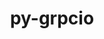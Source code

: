 ---
title: "py-grpcio"
layout: cache
categories: [package, develop]
meta: {"compilers": ["apple-clang@16.0.0", "gcc@11.4.0", "gcc@13.2.0"], "num_specs": 104, "num_specs_by_stack": {"e4s": 21, "hep": 6, "ml-darwin-aarch64-mps": 10, "ml-linux-aarch64-cpu": 31, "ml-linux-aarch64-cuda": 30, "ml-linux-x86_64-cpu": 30, "ml-linux-x86_64-cuda": 29, "ml-linux-x86_64-rocm": 22, "root": 104}, "oss": ["sequoia", "ubuntu22.04", "ubuntu24.04"], "platforms": ["darwin", "linux"], "stacks": ["e4s", "hep", "ml-darwin-aarch64-mps", "ml-linux-aarch64-cpu", "ml-linux-aarch64-cuda", "ml-linux-x86_64-cpu", "ml-linux-x86_64-cuda", "ml-linux-x86_64-rocm", "root"], "targets": ["aarch64", "x86_64_v3"], "versions": ["1.48.2", "1.62.2", "1.64.0", "1.71.0"]}
spec_details: [{"compiler": "gcc@11.4.0", "hash": "27md76e32cv64qezorjr2px3o5l7cq33", "os": "ubuntu22.04", "platform": "linux", "size": "-", "stacks": ["e4s", "root"], "target": "x86_64_v3", "variants": ["build_system=python_pip"], "versions": ["1.62.2"]}, {"compiler": "gcc@11.4.0", "hash": "2bxnu5hkq5k5udlicpgfk4ceu5t7pfbz", "os": "ubuntu22.04", "platform": "linux", "size": "-", "stacks": ["e4s", "root"], "target": "x86_64_v3", "variants": ["build_system=python_pip"], "versions": ["1.71.0"]}, {"compiler": "gcc@11.4.0", "hash": "2je2p4xp7mkchurg5bkxrio4whlc7bol", "os": "ubuntu22.04", "platform": "linux", "size": "-", "stacks": ["e4s", "root"], "target": "x86_64_v3", "variants": ["build_system=python_pip", "patches:=6be44fb"], "versions": ["1.48.2"]}, {"compiler": "gcc@13.2.0", "hash": "2ramt7cdlt2estfxolwlv3jzkocctcy2", "os": "ubuntu24.04", "platform": "linux", "size": "-", "stacks": ["ml-linux-x86_64-cpu", "ml-linux-x86_64-cuda", "root"], "target": "x86_64_v3", "variants": ["build_system=python_pip"], "versions": ["1.71.0"]}, {"compiler": "gcc@13.2.0", "hash": "2xblpsyov4o6img67de5fwkga6duqfxx", "os": "ubuntu24.04", "platform": "linux", "size": "-", "stacks": ["ml-linux-x86_64-cpu", "ml-linux-x86_64-cuda", "root"], "target": "x86_64_v3", "variants": ["build_system=python_pip"], "versions": ["1.71.0"]}, {"compiler": "gcc@13.2.0", "hash": "35tmcmm27qpdznwmds5wmenvpvwkouu7", "os": "ubuntu24.04", "platform": "linux", "size": "-", "stacks": ["ml-linux-x86_64-cpu", "ml-linux-x86_64-cuda", "ml-linux-x86_64-rocm", "root"], "target": "x86_64_v3", "variants": ["build_system=python_pip"], "versions": ["1.71.0"]}, {"compiler": "gcc@11.4.0", "hash": "3dbkfztotc2tfvicr5otyxjyqczpqvpx", "os": "ubuntu22.04", "platform": "linux", "size": "-", "stacks": ["hep", "root"], "target": "x86_64_v3", "variants": ["build_system=python_pip"], "versions": ["1.62.2"]}, {"compiler": "gcc@11.4.0", "hash": "3rywbvc3try74nqxhsazclo5g6abtnao", "os": "ubuntu22.04", "platform": "linux", "size": "-", "stacks": ["e4s", "root"], "target": "x86_64_v3", "variants": ["build_system=python_pip"], "versions": ["1.62.2"]}, {"compiler": "gcc@13.2.0", "hash": "3voqearwbk4emebbgspet4p7dt6crgwm", "os": "ubuntu24.04", "platform": "linux", "size": "-", "stacks": ["ml-linux-aarch64-cpu", "ml-linux-aarch64-cuda", "root"], "target": "aarch64", "variants": ["build_system=python_pip", "patches:=6be44fb"], "versions": ["1.48.2"]}, {"compiler": "gcc@11.4.0", "hash": "3xgswcjpei55dwssh7xuq7xuroi2jwet", "os": "ubuntu22.04", "platform": "linux", "size": "-", "stacks": ["e4s", "root"], "target": "x86_64_v3", "variants": ["build_system=python_pip", "patches:=6be44fb"], "versions": ["1.48.2"]}, {"compiler": "gcc@13.2.0", "hash": "5eznsuozawzdjo56rje23qqtiokv7zu3", "os": "ubuntu24.04", "platform": "linux", "size": "-", "stacks": ["ml-linux-x86_64-cpu", "ml-linux-x86_64-cuda", "ml-linux-x86_64-rocm", "root"], "target": "x86_64_v3", "variants": ["build_system=python_pip"], "versions": ["1.71.0"]}, {"compiler": "gcc@13.2.0", "hash": "5k2qovn7pa4w62uw3hhbqyonxcwb7rgk", "os": "ubuntu24.04", "platform": "linux", "size": "-", "stacks": ["ml-linux-aarch64-cpu", "ml-linux-aarch64-cuda", "root"], "target": "aarch64", "variants": ["build_system=python_pip"], "versions": ["1.71.0"]}, {"compiler": "gcc@13.2.0", "hash": "5wmxtxcrd5xlirohrmkyxfmydjewpn7l", "os": "ubuntu24.04", "platform": "linux", "size": "-", "stacks": ["ml-linux-x86_64-cpu", "ml-linux-x86_64-cuda", "ml-linux-x86_64-rocm", "root"], "target": "x86_64_v3", "variants": ["build_system=python_pip"], "versions": ["1.71.0"]}, {"compiler": "gcc@13.2.0", "hash": "67fn5glb3fx2cbedgqklz6yyb2qugou3", "os": "ubuntu24.04", "platform": "linux", "size": "-", "stacks": ["ml-linux-aarch64-cpu", "ml-linux-aarch64-cuda", "root"], "target": "aarch64", "variants": ["build_system=python_pip"], "versions": ["1.71.0"]}, {"compiler": "gcc@13.2.0", "hash": "7naqmdtecszp2l4qfdrsw4yzaet7rgul", "os": "ubuntu24.04", "platform": "linux", "size": "-", "stacks": ["ml-linux-aarch64-cpu", "ml-linux-aarch64-cuda", "root"], "target": "aarch64", "variants": ["build_system=python_pip"], "versions": ["1.71.0"]}, {"compiler": "gcc@13.2.0", "hash": "7t5oqgryvc4judbqxn5xhgh3pp3j5soo", "os": "ubuntu24.04", "platform": "linux", "size": "-", "stacks": ["ml-linux-aarch64-cpu", "ml-linux-aarch64-cuda", "root"], "target": "aarch64", "variants": ["build_system=python_pip"], "versions": ["1.71.0"]}, {"compiler": "gcc@13.2.0", "hash": "a3qtmzov3wq2an4i4z7hqqqawezemhg4", "os": "ubuntu24.04", "platform": "linux", "size": "-", "stacks": ["ml-linux-x86_64-rocm", "root"], "target": "x86_64_v3", "variants": ["build_system=python_pip"], "versions": ["1.71.0"]}, {"compiler": "gcc@11.4.0", "hash": "a7gh3bnhdpkenfw6mkvx346nwvji7kxy", "os": "ubuntu22.04", "platform": "linux", "size": "-", "stacks": ["e4s", "root"], "target": "x86_64_v3", "variants": ["build_system=python_pip"], "versions": ["1.62.2"]}, {"compiler": "gcc@13.2.0", "hash": "a7tnutszcgzny3d7umq34oyri4pa77gv", "os": "ubuntu24.04", "platform": "linux", "size": "-", "stacks": ["ml-linux-aarch64-cpu", "ml-linux-aarch64-cuda", "root"], "target": "aarch64", "variants": ["build_system=python_pip"], "versions": ["1.71.0"]}, {"compiler": "gcc@13.2.0", "hash": "awu2xonjtm2bpdjsu2i7syhbwvth6n6i", "os": "ubuntu24.04", "platform": "linux", "size": "-", "stacks": ["ml-linux-x86_64-cpu", "ml-linux-x86_64-cuda", "root"], "target": "x86_64_v3", "variants": ["build_system=python_pip", "patches:=6be44fb"], "versions": ["1.48.2"]}, {"compiler": "gcc@11.4.0", "hash": "c5hjdtrmxohk4n32icxj53i2lwtlfqfy", "os": "ubuntu22.04", "platform": "linux", "size": "-", "stacks": ["e4s", "root"], "target": "x86_64_v3", "variants": ["build_system=python_pip", "patches:=6be44fb"], "versions": ["1.48.2"]}, {"compiler": "gcc@13.2.0", "hash": "cj2fothv5j3gky2ytovwu2vr4d3dstxj", "os": "ubuntu24.04", "platform": "linux", "size": "-", "stacks": ["ml-linux-x86_64-cpu", "ml-linux-x86_64-cuda", "ml-linux-x86_64-rocm", "root"], "target": "x86_64_v3", "variants": ["build_system=python_pip"], "versions": ["1.71.0"]}, {"compiler": "gcc@13.2.0", "hash": "cwg4hrwewqhdnje3gbpf5ovd4anqz6bb", "os": "ubuntu24.04", "platform": "linux", "size": "-", "stacks": ["ml-linux-aarch64-cpu", "ml-linux-aarch64-cuda", "root"], "target": "aarch64", "variants": ["build_system=python_pip"], "versions": ["1.71.0"]}, {"compiler": "apple-clang@16.0.0", "hash": "ddktmxw6tn5xbblqkhub4gfc555rt6cp", "os": "sequoia", "platform": "darwin", "size": "-", "stacks": ["ml-darwin-aarch64-mps", "root"], "target": "aarch64", "variants": ["build_system=python_pip"], "versions": ["1.71.0"]}, {"compiler": "gcc@11.4.0", "hash": "dgchaf5a3cerl762azt4bi6a5yh2kghn", "os": "ubuntu22.04", "platform": "linux", "size": "-", "stacks": ["e4s", "root"], "target": "x86_64_v3", "variants": ["build_system=python_pip"], "versions": ["1.62.2"]}, {"compiler": "gcc@11.4.0", "hash": "dj4oeytzq7z6sowvfnkztxmkuebb7jyg", "os": "ubuntu22.04", "platform": "linux", "size": "-", "stacks": ["e4s", "root"], "target": "x86_64_v3", "variants": ["build_system=python_pip"], "versions": ["1.62.2"]}, {"compiler": "gcc@13.2.0", "hash": "e2c6ywb64omtwsgp32ctv7qdmd6rlbtg", "os": "ubuntu24.04", "platform": "linux", "size": "-", "stacks": ["ml-linux-aarch64-cpu", "ml-linux-aarch64-cuda", "root"], "target": "aarch64", "variants": ["build_system=python_pip"], "versions": ["1.71.0"]}, {"compiler": "apple-clang@16.0.0", "hash": "e37n6myuwm467ebf4piwjrakd5krq4ut", "os": "sequoia", "platform": "darwin", "size": "-", "stacks": ["ml-darwin-aarch64-mps", "root"], "target": "aarch64", "variants": ["build_system=python_pip"], "versions": ["1.71.0"]}, {"compiler": "gcc@13.2.0", "hash": "evudbs2376nltg7v2ha4fueqto4xlwb2", "os": "ubuntu24.04", "platform": "linux", "size": "-", "stacks": ["ml-linux-aarch64-cpu", "ml-linux-aarch64-cuda", "root"], "target": "aarch64", "variants": ["build_system=python_pip"], "versions": ["1.71.0"]}, {"compiler": "gcc@13.2.0", "hash": "f545w4fpx3tq72gewrp3zjntnxq3iulw", "os": "ubuntu24.04", "platform": "linux", "size": "-", "stacks": ["ml-linux-aarch64-cpu", "ml-linux-aarch64-cuda", "root"], "target": "aarch64", "variants": ["build_system=python_pip", "patches:=6be44fb"], "versions": ["1.48.2"]}, {"compiler": "gcc@11.4.0", "hash": "f5ytpc7mk6gif2du2jgxkgs7ugrq7dau", "os": "ubuntu22.04", "platform": "linux", "size": "-", "stacks": ["e4s", "root"], "target": "x86_64_v3", "variants": ["build_system=python_pip"], "versions": ["1.71.0"]}, {"compiler": "gcc@13.2.0", "hash": "f62ln27plthjadqmvrselgddwzvgszfj", "os": "ubuntu24.04", "platform": "linux", "size": "-", "stacks": ["ml-linux-x86_64-cpu", "ml-linux-x86_64-cuda", "ml-linux-x86_64-rocm", "root"], "target": "x86_64_v3", "variants": ["build_system=python_pip"], "versions": ["1.71.0"]}, {"compiler": "gcc@13.2.0", "hash": "f6p5klv5xg4fcupddry2eoouu5yxbamv", "os": "ubuntu24.04", "platform": "linux", "size": "-", "stacks": ["ml-linux-x86_64-cpu", "ml-linux-x86_64-cuda", "ml-linux-x86_64-rocm", "root"], "target": "x86_64_v3", "variants": ["build_system=python_pip"], "versions": ["1.71.0"]}, {"compiler": "apple-clang@16.0.0", "hash": "fmbmkcglv44wbic2hqkmzdio32cr2pya", "os": "sequoia", "platform": "darwin", "size": "-", "stacks": ["ml-darwin-aarch64-mps", "root"], "target": "aarch64", "variants": ["build_system=python_pip"], "versions": ["1.71.0"]}, {"compiler": "gcc@11.4.0", "hash": "fv3h7ljgb77mb23mtjv3lrcrg4mqiic4", "os": "ubuntu22.04", "platform": "linux", "size": "-", "stacks": ["e4s", "root"], "target": "x86_64_v3", "variants": ["build_system=python_pip", "patches:=6be44fb"], "versions": ["1.48.2"]}, {"compiler": "gcc@13.2.0", "hash": "gmvhhy34dbu7hem6mgnyr4neg6yvm5ll", "os": "ubuntu24.04", "platform": "linux", "size": "-", "stacks": ["ml-linux-aarch64-cpu", "ml-linux-aarch64-cuda", "root"], "target": "aarch64", "variants": ["build_system=python_pip", "patches:=6be44fb"], "versions": ["1.48.2"]}, {"compiler": "gcc@13.2.0", "hash": "gopggwhetekscfifd4tq3g6pizgkmxfa", "os": "ubuntu24.04", "platform": "linux", "size": "-", "stacks": ["ml-linux-x86_64-cpu", "ml-linux-x86_64-rocm", "root"], "target": "x86_64_v3", "variants": ["build_system=python_pip"], "versions": ["1.71.0"]}, {"compiler": "gcc@13.2.0", "hash": "gq4ugoxacxqkmm2vv337zcnkqxosnkbx", "os": "ubuntu24.04", "platform": "linux", "size": "-", "stacks": ["ml-linux-aarch64-cpu", "ml-linux-aarch64-cuda", "root"], "target": "aarch64", "variants": ["build_system=python_pip", "patches:=6be44fb"], "versions": ["1.48.2"]}, {"compiler": "apple-clang@16.0.0", "hash": "h3p6unu253zluqvbexu4vrszsvy4ases", "os": "sequoia", "platform": "darwin", "size": "-", "stacks": ["ml-darwin-aarch64-mps", "root"], "target": "aarch64", "variants": ["build_system=python_pip"], "versions": ["1.64.0"]}, {"compiler": "gcc@13.2.0", "hash": "i54f3ttc4wejbkomkemus7nweaxbl7x7", "os": "ubuntu24.04", "platform": "linux", "size": "-", "stacks": ["ml-linux-aarch64-cpu", "ml-linux-aarch64-cuda", "root"], "target": "aarch64", "variants": ["build_system=python_pip"], "versions": ["1.71.0"]}, {"compiler": "gcc@11.4.0", "hash": "j3qs7rna47xyvb5gwcytxapyj2udco2c", "os": "ubuntu22.04", "platform": "linux", "size": "-", "stacks": ["hep", "root"], "target": "x86_64_v3", "variants": ["build_system=python_pip"], "versions": ["1.62.2"]}, {"compiler": "gcc@11.4.0", "hash": "jglihcjo53eaamcp2v7ufwkdbpulcphp", "os": "ubuntu22.04", "platform": "linux", "size": "-", "stacks": ["e4s", "root"], "target": "x86_64_v3", "variants": ["build_system=python_pip", "patches:=6be44fb"], "versions": ["1.48.2"]}, {"compiler": "gcc@13.2.0", "hash": "kgdvlnfvqrg5usfy7tllgcvy5iza6nai", "os": "ubuntu24.04", "platform": "linux", "size": "-", "stacks": ["ml-linux-aarch64-cpu", "ml-linux-aarch64-cuda", "root"], "target": "aarch64", "variants": ["build_system=python_pip", "patches:=6be44fb"], "versions": ["1.48.2"]}, {"compiler": "gcc@13.2.0", "hash": "koed63nonlfqrh6pwlx5z74k2jqbu7ll", "os": "ubuntu24.04", "platform": "linux", "size": "-", "stacks": ["ml-linux-aarch64-cpu", "ml-linux-aarch64-cuda", "root"], "target": "aarch64", "variants": ["build_system=python_pip", "patches:=6be44fb"], "versions": ["1.48.2"]}, {"compiler": "gcc@13.2.0", "hash": "kwtald5j45enm7tzsd3v5yevimxsgkcj", "os": "ubuntu24.04", "platform": "linux", "size": "-", "stacks": ["ml-linux-x86_64-cpu", "ml-linux-x86_64-cuda", "ml-linux-x86_64-rocm", "root"], "target": "x86_64_v3", "variants": ["build_system=python_pip"], "versions": ["1.71.0"]}, {"compiler": "gcc@11.4.0", "hash": "kz55amwqlzfisv3dhbho6egthd5muhjg", "os": "ubuntu22.04", "platform": "linux", "size": "-", "stacks": ["e4s", "root"], "target": "x86_64_v3", "variants": ["build_system=python_pip"], "versions": ["1.64.0"]}, {"compiler": "gcc@13.2.0", "hash": "kzninfnccxrlmbrz3lqakjxlur7ofphd", "os": "ubuntu24.04", "platform": "linux", "size": "-", "stacks": ["ml-linux-aarch64-cpu", "ml-linux-aarch64-cuda", "root"], "target": "aarch64", "variants": ["build_system=python_pip"], "versions": ["1.71.0"]}, {"compiler": "gcc@13.2.0", "hash": "l6khln5dx7wusdlr4v4mgp4b2xewbjwy", "os": "ubuntu24.04", "platform": "linux", "size": "-", "stacks": ["ml-linux-x86_64-cpu", "ml-linux-x86_64-cuda", "ml-linux-x86_64-rocm", "root"], "target": "x86_64_v3", "variants": ["build_system=python_pip"], "versions": ["1.71.0"]}, {"compiler": "gcc@13.2.0", "hash": "meu6ldcpo3j7neijyeh4txqzoawq44ar", "os": "ubuntu24.04", "platform": "linux", "size": "-", "stacks": ["ml-linux-x86_64-rocm", "root"], "target": "x86_64_v3", "variants": ["build_system=python_pip"], "versions": ["1.71.0"]}, {"compiler": "gcc@13.2.0", "hash": "mmzrpgbqdznwpoqbcq45endxcbktrszh", "os": "ubuntu24.04", "platform": "linux", "size": "-", "stacks": ["ml-linux-x86_64-cpu", "ml-linux-x86_64-cuda", "ml-linux-x86_64-rocm", "root"], "target": "x86_64_v3", "variants": ["build_system=python_pip"], "versions": ["1.71.0"]}, {"compiler": "apple-clang@16.0.0", "hash": "mywd62ubiftjir3h6vmanul7milc2vtp", "os": "sequoia", "platform": "darwin", "size": "-", "stacks": ["ml-darwin-aarch64-mps", "root"], "target": "aarch64", "variants": ["build_system=python_pip"], "versions": ["1.71.0"]}, {"compiler": "gcc@13.2.0", "hash": "mz32fv46o5z54u6pviy4w3heounvkfg5", "os": "ubuntu24.04", "platform": "linux", "size": "-", "stacks": ["ml-linux-x86_64-cpu", "ml-linux-x86_64-cuda", "root"], "target": "x86_64_v3", "variants": ["build_system=python_pip", "patches:=6be44fb"], "versions": ["1.48.2"]}, {"compiler": "gcc@11.4.0", "hash": "n4l7z27vu2l3qpop3iccv5yk4bbrgb5a", "os": "ubuntu22.04", "platform": "linux", "size": "-", "stacks": ["hep", "root"], "target": "x86_64_v3", "variants": ["build_system=python_pip"], "versions": ["1.62.2"]}, {"compiler": "gcc@13.2.0", "hash": "n57z3fb2izipcepshble4szlz7zrytdj", "os": "ubuntu24.04", "platform": "linux", "size": "-", "stacks": ["ml-linux-x86_64-cpu", "ml-linux-x86_64-cuda", "ml-linux-x86_64-rocm", "root"], "target": "x86_64_v3", "variants": ["build_system=python_pip"], "versions": ["1.71.0"]}, {"compiler": "gcc@13.2.0", "hash": "nd4zsox2r7jpseucqmhcs6dhopwdmej5", "os": "ubuntu24.04", "platform": "linux", "size": "-", "stacks": ["ml-linux-x86_64-cpu", "ml-linux-x86_64-cuda", "root"], "target": "x86_64_v3", "variants": ["build_system=python_pip", "patches:=6be44fb"], "versions": ["1.48.2"]}, {"compiler": "gcc@11.4.0", "hash": "ngw7dxmlqqoqlho3x74af3enkyuqocpn", "os": "ubuntu22.04", "platform": "linux", "size": "-", "stacks": ["hep", "root"], "target": "x86_64_v3", "variants": ["build_system=python_pip"], "versions": ["1.62.2"]}, {"compiler": "gcc@11.4.0", "hash": "nm4zcnvru2frof62qb3aufm2vjgafzco", "os": "ubuntu22.04", "platform": "linux", "size": "-", "stacks": ["hep", "root"], "target": "x86_64_v3", "variants": ["build_system=python_pip"], "versions": ["1.62.2"]}, {"compiler": "gcc@13.2.0", "hash": "np34uwu7tloeb5zlirrwgtj3kod2uf2z", "os": "ubuntu24.04", "platform": "linux", "size": "-", "stacks": ["ml-linux-aarch64-cpu", "ml-linux-aarch64-cuda", "root"], "target": "aarch64", "variants": ["build_system=python_pip"], "versions": ["1.71.0"]}, {"compiler": "gcc@13.2.0", "hash": "npj3aswzdoqtto56qyj3a2dk56xsh562", "os": "ubuntu24.04", "platform": "linux", "size": "-", "stacks": ["ml-linux-aarch64-cpu", "ml-linux-aarch64-cuda", "root"], "target": "aarch64", "variants": ["build_system=python_pip", "patches:=6be44fb"], "versions": ["1.48.2"]}, {"compiler": "gcc@13.2.0", "hash": "o57xh2gfs4fngnyble2deuni4g4vagms", "os": "ubuntu24.04", "platform": "linux", "size": "-", "stacks": ["ml-linux-aarch64-cpu", "ml-linux-aarch64-cuda", "root"], "target": "aarch64", "variants": ["build_system=python_pip", "patches:=6be44fb"], "versions": ["1.48.2"]}, {"compiler": "gcc@11.4.0", "hash": "o5ggmp4v6wvafgbjuxwddhskkz4acold", "os": "ubuntu22.04", "platform": "linux", "size": "-", "stacks": ["e4s", "root"], "target": "x86_64_v3", "variants": ["build_system=python_pip"], "versions": ["1.71.0"]}, {"compiler": "gcc@13.2.0", "hash": "ogoe53ekmcdiedm3s5t4apnyikbiv4tm", "os": "ubuntu24.04", "platform": "linux", "size": "-", "stacks": ["ml-linux-x86_64-cpu", "ml-linux-x86_64-cuda", "ml-linux-x86_64-rocm", "root"], "target": "x86_64_v3", "variants": ["build_system=python_pip"], "versions": ["1.64.0"]}, {"compiler": "gcc@13.2.0", "hash": "pcdjdb6k6q6iesrlk4vvnwahl2ckrj52", "os": "ubuntu24.04", "platform": "linux", "size": "-", "stacks": ["ml-linux-x86_64-cpu", "ml-linux-x86_64-cuda", "root"], "target": "x86_64_v3", "variants": ["build_system=python_pip"], "versions": ["1.64.0"]}, {"compiler": "gcc@13.2.0", "hash": "pphyywr7xzxpchgokdta5kyi7axjonu4", "os": "ubuntu24.04", "platform": "linux", "size": "-", "stacks": ["ml-linux-x86_64-cpu", "ml-linux-x86_64-cuda", "ml-linux-x86_64-rocm", "root"], "target": "x86_64_v3", "variants": ["build_system=python_pip"], "versions": ["1.71.0"]}, {"compiler": "gcc@13.2.0", "hash": "ps5cpxoqnr7lefteuzvxcepxk6iee64g", "os": "ubuntu24.04", "platform": "linux", "size": "-", "stacks": ["ml-linux-aarch64-cpu", "ml-linux-aarch64-cuda", "root"], "target": "aarch64", "variants": ["build_system=python_pip"], "versions": ["1.71.0"]}, {"compiler": "gcc@13.2.0", "hash": "q4t62v6yrocskk4iaky2pnlgpwvc6c2f", "os": "ubuntu24.04", "platform": "linux", "size": "-", "stacks": ["ml-linux-aarch64-cpu", "ml-linux-aarch64-cuda", "root"], "target": "aarch64", "variants": ["build_system=python_pip"], "versions": ["1.71.0"]}, {"compiler": "gcc@13.2.0", "hash": "q7po6apr754dsv2u7psztrxkdxjkyfb6", "os": "ubuntu24.04", "platform": "linux", "size": "-", "stacks": ["ml-linux-x86_64-rocm", "root"], "target": "x86_64_v3", "variants": ["build_system=python_pip"], "versions": ["1.64.0"]}, {"compiler": "apple-clang@16.0.0", "hash": "qcyvmpe3duxy7sd6c4mvxegksjj6rgp5", "os": "sequoia", "platform": "darwin", "size": "-", "stacks": ["ml-darwin-aarch64-mps", "root"], "target": "aarch64", "variants": ["build_system=python_pip"], "versions": ["1.71.0"]}, {"compiler": "gcc@13.2.0", "hash": "qkp7pj4otjwsbrng7mx7qqph5exxeshj", "os": "ubuntu24.04", "platform": "linux", "size": "-", "stacks": ["ml-linux-aarch64-cpu", "ml-linux-aarch64-cuda", "root"], "target": "aarch64", "variants": ["build_system=python_pip"], "versions": ["1.71.0"]}, {"compiler": "gcc@13.2.0", "hash": "rao6gor6gmnvuejzdp2nxndgserfmjsh", "os": "ubuntu24.04", "platform": "linux", "size": "-", "stacks": ["ml-linux-x86_64-cpu", "ml-linux-x86_64-cuda", "ml-linux-x86_64-rocm", "root"], "target": "x86_64_v3", "variants": ["build_system=python_pip"], "versions": ["1.71.0"]}, {"compiler": "gcc@11.4.0", "hash": "rfjbtcadjletyguszrz4lpryfalqnzcu", "os": "ubuntu22.04", "platform": "linux", "size": "-", "stacks": ["e4s", "root"], "target": "x86_64_v3", "variants": ["build_system=python_pip", "patches:=6be44fb"], "versions": ["1.48.2"]}, {"compiler": "gcc@13.2.0", "hash": "rspcx3yteilvvw2rbcbenxnxabpq3ozg", "os": "ubuntu24.04", "platform": "linux", "size": "-", "stacks": ["ml-linux-x86_64-cpu", "ml-linux-x86_64-cuda", "root"], "target": "x86_64_v3", "variants": ["build_system=python_pip", "patches:=6be44fb"], "versions": ["1.48.2"]}, {"compiler": "gcc@13.2.0", "hash": "s2updczjtqdgthxyreyb2xi6llptmuys", "os": "ubuntu24.04", "platform": "linux", "size": "-", "stacks": ["ml-linux-aarch64-cpu", "ml-linux-aarch64-cuda", "root"], "target": "aarch64", "variants": ["build_system=python_pip"], "versions": ["1.64.0"]}, {"compiler": "gcc@13.2.0", "hash": "s4xoq4hyubg6vf6vv7ge3vpwwukpnlx4", "os": "ubuntu24.04", "platform": "linux", "size": "-", "stacks": ["ml-linux-aarch64-cpu", "ml-linux-aarch64-cuda", "root"], "target": "aarch64", "variants": ["build_system=python_pip"], "versions": ["1.71.0"]}, {"compiler": "gcc@11.4.0", "hash": "sfpre2ikz6uaxlwbyk5zt6gghxsiirc6", "os": "ubuntu22.04", "platform": "linux", "size": "-", "stacks": ["hep", "root"], "target": "x86_64_v3", "variants": ["build_system=python_pip"], "versions": ["1.62.2"]}, {"compiler": "gcc@13.2.0", "hash": "speeeumprndk7oik5m6i6jtoysq5kjos", "os": "ubuntu24.04", "platform": "linux", "size": "-", "stacks": ["ml-linux-x86_64-cpu", "ml-linux-x86_64-cuda", "root"], "target": "x86_64_v3", "variants": ["build_system=python_pip"], "versions": ["1.71.0"]}, {"compiler": "apple-clang@16.0.0", "hash": "sx6wdhqqsbpterje3qgu5dtlvuduwdud", "os": "sequoia", "platform": "darwin", "size": "-", "stacks": ["ml-darwin-aarch64-mps", "root"], "target": "aarch64", "variants": ["build_system=python_pip"], "versions": ["1.71.0"]}, {"compiler": "gcc@13.2.0", "hash": "t3wfr4oer6ssxhiethqyeqvmrx6jk2md", "os": "ubuntu24.04", "platform": "linux", "size": "-", "stacks": ["ml-linux-x86_64-cpu", "ml-linux-x86_64-cuda", "root"], "target": "x86_64_v3", "variants": ["build_system=python_pip", "patches:=6be44fb"], "versions": ["1.48.2"]}, {"compiler": "gcc@13.2.0", "hash": "tsavxmim5x3ig3lwxc3o4i3iwl6absxd", "os": "ubuntu24.04", "platform": "linux", "size": "-", "stacks": ["ml-linux-x86_64-cpu", "ml-linux-x86_64-cuda", "root"], "target": "x86_64_v3", "variants": ["build_system=python_pip", "patches:=6be44fb"], "versions": ["1.48.2"]}, {"compiler": "gcc@11.4.0", "hash": "tuyrm3mpojamcdxx6ezv4ywv7mnrc244", "os": "ubuntu22.04", "platform": "linux", "size": "-", "stacks": ["e4s", "root"], "target": "x86_64_v3", "variants": ["build_system=python_pip", "patches:=6be44fb"], "versions": ["1.48.2"]}, {"compiler": "gcc@11.4.0", "hash": "u4aya3mlizhh6uiaa34sx25mphq3qoey", "os": "ubuntu22.04", "platform": "linux", "size": "-", "stacks": ["e4s", "root"], "target": "x86_64_v3", "variants": ["build_system=python_pip", "patches:=6be44fb"], "versions": ["1.48.2"]}, {"compiler": "gcc@13.2.0", "hash": "uavoi4sdezjptctpwjm2ezblrantq3zx", "os": "ubuntu24.04", "platform": "linux", "size": "-", "stacks": ["ml-linux-aarch64-cpu", "ml-linux-aarch64-cuda", "root"], "target": "aarch64", "variants": ["build_system=python_pip"], "versions": ["1.71.0"]}, {"compiler": "gcc@13.2.0", "hash": "ukokbz7hef34vsgsfhfvrgbsf5atk3ne", "os": "ubuntu24.04", "platform": "linux", "size": "-", "stacks": ["ml-linux-x86_64-rocm", "root"], "target": "x86_64_v3", "variants": ["build_system=python_pip"], "versions": ["1.71.0"]}, {"compiler": "gcc@13.2.0", "hash": "uodpi5jvirmh6hqk35dlza3tkqvsdj7w", "os": "ubuntu24.04", "platform": "linux", "size": "-", "stacks": ["ml-linux-aarch64-cpu", "ml-linux-aarch64-cuda", "root"], "target": "aarch64", "variants": ["build_system=python_pip", "patches:=6be44fb"], "versions": ["1.48.2"]}, {"compiler": "gcc@13.2.0", "hash": "uq6ktgxv347jhpgbnlmvsswx3ikpxny4", "os": "ubuntu24.04", "platform": "linux", "size": "-", "stacks": ["ml-linux-aarch64-cpu", "ml-linux-aarch64-cuda", "root"], "target": "aarch64", "variants": ["build_system=python_pip"], "versions": ["1.71.0"]}, {"compiler": "gcc@13.2.0", "hash": "v6wvskiy7ke7x7wgjunh5uzwl7hgah5m", "os": "ubuntu24.04", "platform": "linux", "size": "-", "stacks": ["ml-linux-x86_64-cpu", "ml-linux-x86_64-cuda", "root"], "target": "x86_64_v3", "variants": ["build_system=python_pip", "patches:=6be44fb"], "versions": ["1.48.2"]}, {"compiler": "gcc@13.2.0", "hash": "vayusm7wtustimfnzg65cqhiagn23viw", "os": "ubuntu24.04", "platform": "linux", "size": "-", "stacks": ["ml-linux-aarch64-cpu", "ml-linux-aarch64-cuda", "root"], "target": "aarch64", "variants": ["build_system=python_pip"], "versions": ["1.71.0"]}, {"compiler": "apple-clang@16.0.0", "hash": "vf45cgttmbmeozdgxdrbmga4uridc2qc", "os": "sequoia", "platform": "darwin", "size": "-", "stacks": ["ml-darwin-aarch64-mps", "root"], "target": "aarch64", "variants": ["build_system=python_pip"], "versions": ["1.71.0"]}, {"compiler": "gcc@11.4.0", "hash": "w6snfubj75lzf5okfhaqekchz2a5agcv", "os": "ubuntu22.04", "platform": "linux", "size": "-", "stacks": ["e4s", "root"], "target": "x86_64_v3", "variants": ["build_system=python_pip"], "versions": ["1.62.2"]}, {"compiler": "apple-clang@16.0.0", "hash": "wjphzottz4kahpx5ecpri53rpnu76sqe", "os": "sequoia", "platform": "darwin", "size": "-", "stacks": ["ml-darwin-aarch64-mps", "root"], "target": "aarch64", "variants": ["build_system=python_pip"], "versions": ["1.71.0"]}, {"compiler": "gcc@13.2.0", "hash": "wlofyuz46hycgyr5g24xeqlbphy2nbqq", "os": "ubuntu24.04", "platform": "linux", "size": "-", "stacks": ["ml-linux-x86_64-rocm", "root"], "target": "x86_64_v3", "variants": ["build_system=python_pip"], "versions": ["1.71.0"]}, {"compiler": "gcc@13.2.0", "hash": "wngczdkta2xche7glcyhb746tarixnts", "os": "ubuntu24.04", "platform": "linux", "size": "-", "stacks": ["ml-linux-x86_64-cpu", "ml-linux-x86_64-cuda", "root"], "target": "x86_64_v3", "variants": ["build_system=python_pip"], "versions": ["1.71.0"]}, {"compiler": "apple-clang@16.0.0", "hash": "x7t62mwjl6wsdi6rbzg6iyfaw3iwtwiu", "os": "sequoia", "platform": "darwin", "size": "-", "stacks": ["ml-darwin-aarch64-mps", "root"], "target": "aarch64", "variants": ["build_system=python_pip"], "versions": ["1.71.0"]}, {"compiler": "gcc@13.2.0", "hash": "xifgowuomgamfzsveswshd34skelpaat", "os": "ubuntu24.04", "platform": "linux", "size": "-", "stacks": ["ml-linux-aarch64-cpu", "root"], "target": "aarch64", "variants": ["build_system=python_pip", "patches:=6be44fb"], "versions": ["1.48.2"]}, {"compiler": "gcc@11.4.0", "hash": "xqp3vpywsgeqp2umkfatglmbpdqr5l7n", "os": "ubuntu22.04", "platform": "linux", "size": "-", "stacks": ["e4s", "root"], "target": "x86_64_v3", "variants": ["build_system=python_pip"], "versions": ["1.62.2"]}, {"compiler": "gcc@13.2.0", "hash": "y7u46me5udwj7fg7butmncain2qfl2ah", "os": "ubuntu24.04", "platform": "linux", "size": "-", "stacks": ["ml-linux-x86_64-cpu", "ml-linux-x86_64-cuda", "root"], "target": "x86_64_v3", "variants": ["build_system=python_pip", "patches:=6be44fb"], "versions": ["1.48.2"]}, {"compiler": "gcc@13.2.0", "hash": "yeggq6bsrcjjgp5pddew4yuwt7653zkk", "os": "ubuntu24.04", "platform": "linux", "size": "-", "stacks": ["ml-linux-x86_64-rocm", "root"], "target": "x86_64_v3", "variants": ["build_system=python_pip"], "versions": ["1.71.0"]}, {"compiler": "gcc@13.2.0", "hash": "yhb5tvu2skqxww2vscjtyhunplmdw3e7", "os": "ubuntu24.04", "platform": "linux", "size": "-", "stacks": ["ml-linux-x86_64-cpu", "ml-linux-x86_64-cuda", "ml-linux-x86_64-rocm", "root"], "target": "x86_64_v3", "variants": ["build_system=python_pip"], "versions": ["1.71.0"]}, {"compiler": "gcc@11.4.0", "hash": "ys7ip7dbj2mhsctasoa5ao4mjndj653j", "os": "ubuntu22.04", "platform": "linux", "size": "-", "stacks": ["e4s", "root"], "target": "x86_64_v3", "variants": ["build_system=python_pip", "patches:=6be44fb"], "versions": ["1.48.2"]}, {"compiler": "gcc@13.2.0", "hash": "yt5o34vmzyj546vol73nakoxfctqogzg", "os": "ubuntu24.04", "platform": "linux", "size": "-", "stacks": ["ml-linux-x86_64-cpu", "ml-linux-x86_64-cuda", "ml-linux-x86_64-rocm", "root"], "target": "x86_64_v3", "variants": ["build_system=python_pip"], "versions": ["1.71.0"]}, {"compiler": "gcc@11.4.0", "hash": "z6zptz3xjbu3i6usdkzj5ssroijm56wm", "os": "ubuntu22.04", "platform": "linux", "size": "-", "stacks": ["e4s", "root"], "target": "x86_64_v3", "variants": ["build_system=python_pip", "patches:=6be44fb"], "versions": ["1.48.2"]}, {"compiler": "gcc@13.2.0", "hash": "zfa35dvqsjne42zq2dzpectuw3rmrnui", "os": "ubuntu24.04", "platform": "linux", "size": "-", "stacks": ["ml-linux-aarch64-cpu", "ml-linux-aarch64-cuda", "root"], "target": "aarch64", "variants": ["build_system=python_pip"], "versions": ["1.71.0"]}, {"compiler": "gcc@13.2.0", "hash": "zivdzvhdbvid5nfya3vcdq2ongsxz64o", "os": "ubuntu24.04", "platform": "linux", "size": "-", "stacks": ["ml-linux-x86_64-cpu", "ml-linux-x86_64-cuda", "root"], "target": "x86_64_v3", "variants": ["build_system=python_pip", "patches:=6be44fb"], "versions": ["1.48.2"]}, {"compiler": "gcc@13.2.0", "hash": "zwpia2p5fmupvo7idj3n7umt7ven7dbd", "os": "ubuntu24.04", "platform": "linux", "size": "-", "stacks": ["ml-linux-aarch64-cpu", "ml-linux-aarch64-cuda", "root"], "target": "aarch64", "variants": ["build_system=python_pip"], "versions": ["1.64.0"]}]
---
